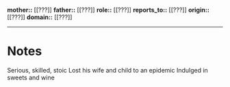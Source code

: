 **mother::** [[???]]
**father::** [[???]]
**role::** [[???]]
**reports_to::** [[???]]
**origin::** [[???]]
**domain::** [[???]]

---
# Notes
Serious, skilled, stoic
Lost his wife and child to an epidemic
Indulged in sweets and wine
